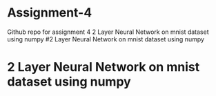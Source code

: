 # Assignment-4
Github repo for assignment 4
2 Layer Neural Network on mnist dataset using numpy
#2 Layer Neural Network on mnist dataset using numpy
# 2 Layer Neural Network on mnist dataset using numpy
